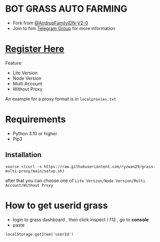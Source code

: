 # BOT GRASS AUTO FARMING
- Fork from [@AirdropFamilyIDN-V2-0](https://github.com/AirdropFamilyIDN-V2-0/grass)
- Join to him [Telegram Group](https://t.me/AirdropFamilyIDN) for more information 

# [Register Here](https://app.getgrass.io/register/?referralCode=FNA8f85dIe_epSX)
Feature:
- Lite Version
- Node Version
- Multi Account
- Without Proxy

An example for a proxy format is in ```localproxies.txt```

# Requirements
- Python 3.10 or higher
- Pip3

## Installation
```
source <(curl -s https://raw.githubusercontent.com/ryzwan29/grass-multi-proxy/main/setup.sh)
```
after that you can choose one of ```Lite Version/Node Version/Multi Account/Without Proxy```

# How to get userid grass
- login to grass dashboard , then click inspect / f12 ,  go to **console**
- paste
``` 
localStorage.getItem('userId')
```

